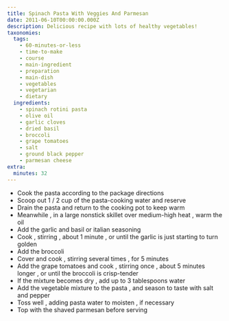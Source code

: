 ```yaml
---
title: Spinach Pasta With Veggies And Parmesan
date: 2011-06-10T00:00:00.000Z
description: Delicious recipe with lots of healthy vegetables!
taxonomies:
  tags:
    - 60-minutes-or-less
    - time-to-make
    - course
    - main-ingredient
    - preparation
    - main-dish
    - vegetables
    - vegetarian
    - dietary
  ingredients:
    - spinach rotini pasta
    - olive oil
    - garlic cloves
    - dried basil
    - broccoli
    - grape tomatoes
    - salt
    - ground black pepper
    - parmesan cheese
extra:
  minutes: 32
---
```

 - Cook the pasta according to the package directions
 - Scoop out 1 / 2 cup of the pasta-cooking water and reserve
 - Drain the pasta and return to the cooking pot to keep warm
 - Meanwhile , in a large nonstick skillet over medium-high heat , warm the oil
 - Add the garlic and basil or italian seasoning
 - Cook , stirring , about 1 minute , or until the garlic is just starting to turn golden
 - Add the broccoli
 - Cover and cook , stirring several times , for 5 minutes
 - Add the grape tomatoes and cook , stirring once , about 5 minutes longer , or until the broccoli is crisp-tender
 - If the mixture becomes dry , add up to 3 tablespoons water
 - Add the vegetable mixture to the pasta , and season to taste with salt and pepper
 - Toss well , adding pasta water to moisten , if necessary
 - Top with the shaved parmesan before serving
